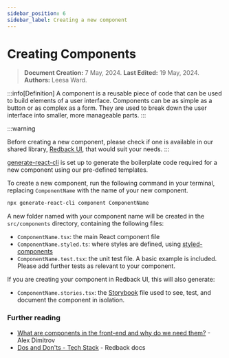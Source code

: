 ```yaml
---
sidebar_position: 6
sidebar_label: Creating a new component
---
```


# Creating Components

> **Document Creation:** 7 May, 2024. **Last Edited:** 19 May, 2024. **Authors:** Leesa Ward.

:::info[Definition]
A component is a reusable piece of code that can be used to build elements of a user interface. Components can be as simple as a button or as complex as a form. They are used to break down the user interface into smaller, more manageable parts.
:::

:::warning

Before creating a new component, please check if one is available in our shared library, [Redback UI](https://redback-operations.github.io/redback-ui/?path=/docs/about--docs), that would suit your needs.
:::



[generate-react-cli](https://www.npmjs.com/package/generate-react-cli) is set up to generate the boilerplate code required for a new component using our pre-defined templates.

To create a new component, run the following command in your terminal, replacing `ComponentName` with the name of your new component.

```bash
npx generate-react-cli component ComponentName
```

A new folder named with your component name will be created in the `src/components` directory, containing the following files:
- `ComponentName.tsx`: the main React component file
- `ComponentName.styled.ts`: where styles are defined, using [styled-components](https://styled-components.com/)
- `ComponentName.test.tsx`: the unit test file. A basic example is included. Please add further tests as relevant to your component.

If you are creating your component in Redback UI, this will also generate:
- `ComponentName.stories.tsx`: the [Storybook](https://storybook.js.org/) file used to see, test, and document the component in isolation.

### Further reading
- [What are components in the front-end and why do we need them?](https://dev.to/xavortm/what-are-components-in-the-front-end-and-why-do-we-need-them-2o2p) - Alex Dimitrov 
- [Dos and Don'ts - Tech Stack](http://localhost:3000/redback-documentation/docs/web-mobile-app-dev/frontend/dos-donts#tech-stack) - Redback docs

